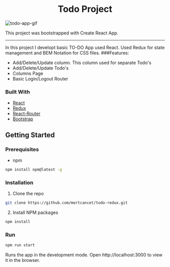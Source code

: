 <!-- PROJECT LOGO -->
<br />
<p align="center">

  <h1 align="center">Todo Project</h1>

  </p>
</p>

![todo-app-gif](https://user-images.githubusercontent.com/61883804/95664375-f115ed00-0b4f-11eb-9b59-a815f28d7b90.gif)

This project was bootstrapped with Create React App.
<hr/>
In this project I developt basic TO-DO App used React. Used Redux for state management and BEM Notation for CSS files.
###Features:

- Add/Delete/Update column. This column used for separate Todo's
- Add/Delete/Update Todo's
- Columns Page
- Basic Login/Logout Router

### Built With

- [React](https://en.reactjs.org/)
- [Redux](https://redux.js.org/)
- [React-Router](https://reactrouter.com/)
- [Bootstrap](https://getbootstrap.com)

<!-- GETTING STARTED -->

## Getting Started

### Prerequisites

- npm

```sh
npm install npm@latest -g
```

### Installation

1. Clone the repo

```sh
git clone https://github.com/mertcancet/todo-redux.git
```

2. Install NPM packages

```sh
npm install
```

### Run

```sh
npm run start
```

Runs the app in the development mode.
Open http://localhost:3000 to view it in the browser.
